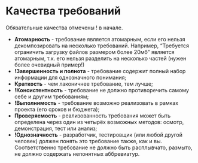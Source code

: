 # Качества требований

Обязательные качества отмечены ! в начале.

* **Атомарность** - требование является атомарным, если его нельзя декомпозировать на несколько требований. Например, “Требуется ограничить загрузку файлов размером более 20мб” является атомарным, т.к. его нельзя разделить на несколько частей (нужен более очевидный пример!)
* **!Завершенность и полнота** - требование содержит полный набор информации для однозначного понимания;
* **Краткость** - чем лаконичнее требование, тем лучше;
* **!Консистентность** - требование не должно противоречить самому себе и другим требованиям;
* **!Выполнимость** - требование возможно реализовать в рамках проекта (его сроков и бюджета);
* **Проверяемость** - реализованность требования может быть определена через один из четырёх возможных методов: осмотр, демонстрация, тест или анализ;
* **!Однозначность** - разработчик, тестировщик (или любой другой человек) должен понять это требование также, как и вы. Соответственно требование не должно быть расплывчато, размыто, не должно содержать непонятных аббревиатур.
